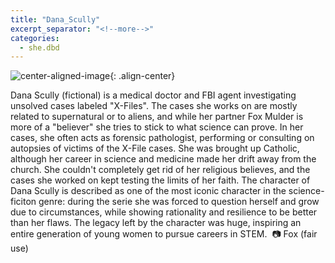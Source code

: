 ```yaml
---
title: "Dana_Scully"
excerpt_separator: "<!--more-->"
categories:
  - she.dbd
---
```



![center-aligned-image](https://cdn.pixabay.com/photo/2020/10/26/16/56/man-5687861_1280.png){: .align-center}


Dana Scully (fictional) is a medical doctor and FBI agent investigating unsolved cases labeled "X-Files". The cases she works on are mostly related to supernatural or to aliens, and while her partner Fox Mulder is more of a "believer" she tries to stick to what science can prove. In her cases, she often acts as forensic pathologist, performing or consulting on autopsies of victims of the X-File cases.⁠
She was brought up Catholic, although her career in science and medicine made her drift away from the church. She couldn't completely get rid of her religious believes, and the cases she worked on kept testing the limits of her faith.⁠
The character of Dana Scully is described as one of the most iconic character in the science-ficiton genre: during the serie she was forced to question herself and grow due to circumstances, while showing rationality and resilience to be better than her flaws. The legacy left by the character was huge, inspiring an entire generation of young women to pursue careers in STEM.⁠
⁠
📷 Fox (fair use)⁠
⁠
